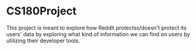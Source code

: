 # CS180Project
This project is meant to explore how Reddit protectss/doesn't protect its users' data by exploring what kind of information we can find on users by utilizing their developer tools. 